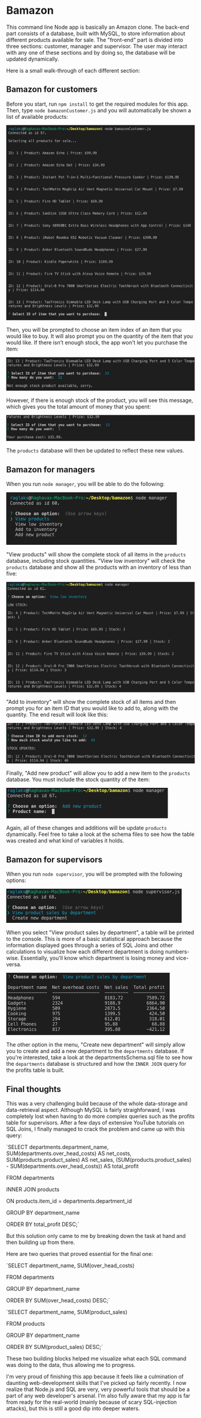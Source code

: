 # Bamazon

This command line Node app is basically an Amazon clone. The back-end part consists of a database, built with MySQL, to store information about different products available for sale. The "front-end" part is divided into three sections: customer, manager and supervisor. The user may interact with any one of these sections and by doing so, the database will be updated dynamically. 

Here is a small walk-through of each different section:


## Bamazon for customers

Before you start, run `npm install` to get the required modules for this app. Then, type `node bamazonCustomer.js` and you will automatically be shown a list of available products:

![Customer_1](images/c1.png)

Then, you will be prompted to choose an item index of an item that you would like to buy. It will also prompt you on the quantity of the item that you would like. If there isn't enough stock, the app won't let you purchase the item:

![Customer_no](images/c_no.png)

However, if there is enough stock of the product, you will see this message, which gives you the total amount of money that you spent:

![Customer_yes](images/c_yes.png)

The `products` database will then be updated to reflect these new values.


## Bamazon for managers

When you run `node manager`, you will be able to do the following:

![manager_menu](images/m_menu.png)

"View products" will show the complete stock of all items in the `products` database, including stock quantities. "View low inventory" will check the `products` database and show all the products with an inventory of less than five: 

![manager_low](images/m_low.png)

"Add to inventory" will show the complete stock of all items and then prompt you for an item ID that you would like to add to, along with the quantity. The end result will look like this:

![manager_addmore](images/m_add.png)

Finally, "Add new product" will allow you to add a new item to the `products` database. You must include the stock quantity of the item:

![manager_new](images/m_new.png)

Again, all of these changes and additions will be update `products` dynamically. Feel free to take a look at the schema files to see how the table was created and what kind of variables it holds.


## Bamazon for supervisors

When you run `node supervisor`, you will be prompted with the following options:

![supervisor_menu](images/s_menu.png)

When you select "View product sales by department", a table will be printed to the console. This is more of a basic statistical approach because the information displayed goes through a series of SQL Joins and other calculations to visualize how each different department is doing numbers-wise. Essentially, you'll know which department is losing money and vice-versa.

![supervisor_table](images/s_table.png)

The other option in the menu, "Create new department" will simply allow you to create and add a new department to the `departments` database. If you're interested, take a look at the departmentsSchema.sql file to see how the `departments` database is structured and how the `INNER JOIN` query for the profits table is built.


## Final thoughts

This was a very challenging build because of the whole data-storage and data-retrieval aspect. Although MySQL is fairly straighforward, I was completely lost when having to do more complex queries such as the profits table for supervisors. After a few days of extensive YouTube tutorials on SQL Joins, I finally managed to crack the problem and came up with this query:

`SELECT departments.department_name, SUM(departments.over_head_costs) AS net_costs, SUM(products.product_sales) AS net_sales, (SUM(products.product_sales) - SUM(departments.over_head_costs)) AS total_profit

FROM departments 

INNER JOIN products 

ON products.item_id = departments.department_id 

GROUP BY department_name 

ORDER BY total_profit DESC;`

But this solution only came to me by breaking down the task at hand and then building up from there. 

Here are two queries that proved essential for the final one:

`SELECT department_name, SUM(over_head_costs)

FROM departments

GROUP BY department_name

ORDER BY SUM(over_head_costs) DESC;`


`SELECT department_name, SUM(product_sales) 

FROM products

GROUP BY department_name

ORDER BY SUM(product_sales) DESC;`

These two building blocks helped me visualize what each SQL command was doing to the data, thus allowing me to progress.

I'm very proud of finishing this app because it feels like a culmination of daunting web-development skills that I've picked up fairly recently. I now realize that Node.js and SQL are very, very powerful tools that should be a part of any web developer's arsenal. I'm also fully aware that my app is far from ready for the real-world (mainly because of scary SQL-injection attacks), but this is still a good dip into deeper waters.
